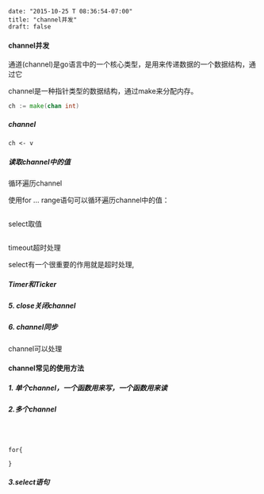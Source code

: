 ```
date: "2015-10-25 T 08:36:54-07:00" 
title: "channel并发"  
draft: false
```



#### channel并发

通道(channel)是go语言中的一个核心类型，是用来传递数据的一个数据结构，通过它

channel是一种指针类型的数据结构，通过make来分配内存。

```go
ch := make(chan int)
```





##### channel

```
ch <- v
```









##### 读取channel中的值

循环遍历channel

使用for ... range语句可以循环遍历channel中的值：

```go
```

select取值

```
```



timeout超时处理

select有一个很重要的作用就是超时处理,

##### Timer和Ticker



##### 5. close关闭channel



##### 6. channel同步

channel可以处理



#### channel常见的使用方法

##### 1. 单个channel，一个函数用来写，一个函数用来读



##### 2.多个channel

```



for{

}
```

##### 3.select语句

